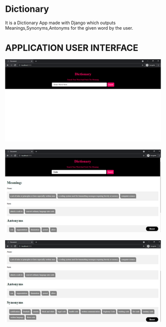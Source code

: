 # Dictionary

It is a Dictionary App made with Django which outputs Meanings,Synonyms,Antonyms for the given word by the user.

# APPLICATION USER INTERFACE

##### ![alt text](https://github.com/RohithSangati/UI-Images/blob/main/DictionaryOutputImages/home.png)

##### ![alt text](https://github.com/RohithSangati/UI-Images/blob/main/DictionaryOutputImages/home2%20(2).png)

##### ![alt text](https://github.com/RohithSangati/UI-Images/blob/main/DictionaryOutputImages/home3.png)

